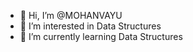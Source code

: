- 👋 Hi, I’m @MOHANVAYU
- 👀 I’m interested in Data Structures
- 🌱 I’m currently learning Data Structures


<!---
MOHANVAYU/MOHANVAYU is a ✨ special ✨ repository because its `README.md` (this file) appears on your GitHub profile.
You can click the Preview link to take a look at your changes.
--->
